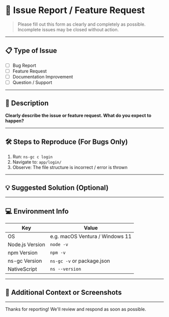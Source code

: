 # 🐞 Issue Report / Feature Request

> Please fill out this form as clearly and completely as possible. Incomplete issues may be closed without action.

---

## 📋 Type of Issue

- [ ] Bug Report
- [ ] Feature Request
- [ ] Documentation Improvement
- [ ] Question / Support

---

## 🧩 Description

**Clearly describe the issue or feature request. What do you expect to happen?**

<!-- Replace this with your description -->

---

## 🛠 Steps to Reproduce (For Bugs Only)

1. Run: `ns-gc c login`
2. Navigate to: `app/login/`
3. Observe: The file structure is incorrect / error is thrown

---

## 💡 Suggested Solution (Optional)

<!-- If you have an idea or partial fix, share it -->

---

## 💻 Environment Info

| Key              | Value              |
|------------------|--------------------|
| OS               | e.g. macOS Ventura / Windows 11 |
| Node.js Version  | `node -v`          |
| npm Version      | `npm -v`           |
| ns-gc Version    | `ns-gc -v` or package.json |
| NativeScript     | `ns --version`     |

---

## 📎 Additional Context or Screenshots

<!-- Add any other context about the problem here. Include screenshots if needed. -->

---

Thanks for reporting! We'll review and respond as soon as possible.
